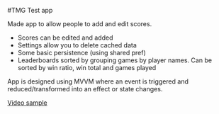 
#TMG Test app

Made app to allow people to add and edit scores.

- Scores can be edited and added
- Settings allow you to delete cached data
- Some basic persistence (using shared pref)
- Leaderboards sorted by grouping games by player names. Can be sorted by win ratio, win total and games played

App is designed using MVVM where an event is triggered and reduced/transformed into an effect or state changes.

[Video sample](https://drive.google.com/file/d/1QR_lDUvCwV0MvpEnNIRIpTHYcR5B8MRJ/view?usp=sharing)
